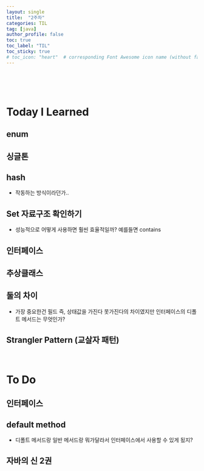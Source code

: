 ```yaml
---
layout: single
title:  "2주차"
categories: TIL
tag: [java]
author_profile: false
toc: true
toc_label: "TIL"
toc_sticky: true
# toc_icon: "heart"  # corresponding Font Awesome icon name (without fa prefix)
---
```

<br><br><br>




 
# Today I Learned

## enum

## 싱글톤

## hash
* 작동하는 방식이라던가..

## Set 자료구조 확인하기
* 성능적으로 어떻게 사용하면 훨씬 효율적일까? 예를들면 contains

## 인터페이스

## 추상클래스

## 둘의 차이
* 가장 중요한건 필드 즉, 상태값을 가진다 못가진다의 차이였지만 인터페이스의 디폴트 메서드는 무엇인가?

## Strangler Pattern (교살자 패턴)

<br>

# To Do

## 인터페이스

## default method
* 디폴트 메서드랑 일반 메서드랑 뭐가달라서 인터페이스에서 사용할 수 있게 됬지?

## 자바의 신 2권